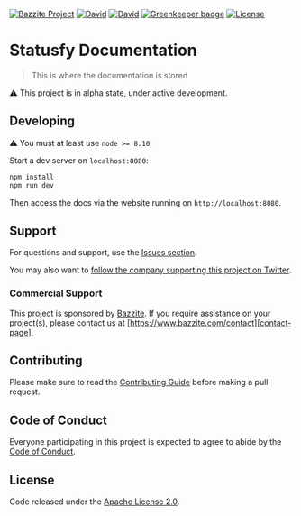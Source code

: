[![Bazzite Project](https://img.shields.io/badge/Bazzite-project-blue.svg)][home-page]
[![David](https://img.shields.io/david/bazzite/statusfy-docs.svg)](https://david-dm.org/bazzite/statusfy-docs)
[![David](https://img.shields.io/david/dev/bazzite/statusfy-docs.svg)](https://david-dm.org/bazzite/statusfy-docs?type=dev) [![Greenkeeper badge](https://badges.greenkeeper.io/bazzite/statusfy-docs.svg)](https://greenkeeper.io/)
[![License](https://img.shields.io/github/license/bazzite/statusfy-docs.svg)][license-page]

# Statusfy Documentation

> This is where the documentation is stored

:warning: This project is in alpha state, under active development.

## Developing

:warning: You must at least use `node >= 8.10`.

Start a dev server on `localhost:8080`:

```bash
npm install
npm run dev
```

Then access the docs via the website running on `http://localhost:8080`.

## Support

For questions and support, use the [Issues section][issues].

You may also want to [follow the company supporting this project on Twitter][twitter].

### Commercial Support

This project is sponsored by [Bazzite][bazzite-website]. If you require assistance on your project(s), please contact us at [https://www.bazzite.com/contact][contact-page].

## Contributing

Please make sure to read the [Contributing Guide][contributing] before making a pull request.

## Code of Conduct

Everyone participating in this project is expected to agree to abide by the [Code of Conduct][code-of-conduct].

## License

Code released under the [Apache License 2.0][license-page].

[home-page]: https://docs.statusfy.co?utm_source=github&utm_medium=readme&utm_campaign=statusfy-docs
[contributing]: https://github.com/bazzite/statusfy-docs/blob/develop/CONTRIBUTING.md
[code-of-conduct]: https://www.bazzite.com/open-source/code-of-conduct?utm_source=github&utm_medium=readme&utm_campaign=statusfy-docs
[issues]: https://github.com/bazzite/statusfy-docs/issues
[twitter]: https://twitter.com/BazziteTech
[bazzite-website]: https://www.bazzite.com?utm_source=github&utm_medium=readme&utm_campaign=statusfy-docs
[contact-page]: https://www.bazzite.com/contact?utm_source=github&utm_medium=readme&utm_campaign=statusfy-docs
[license-page]: https://github.com/bazzite/statusfy-docs/blob/master/LICENSE
